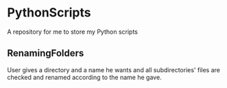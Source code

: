 # PythonScripts
A repository for me to store my Python scripts


## RenamingFolders
User gives a directory and a name he wants and all subdirectories' files are checked and renamed according to the name he gave.

